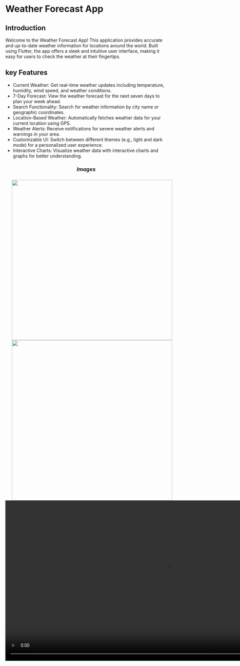 # Weather Forecast App

## Introduction
Welcome to the Weather Forecast App! This application provides accurate and up-to-date weather information for locations around the world. Built using Flutter, the app offers a sleek and intuitive user interface, making it easy for users to check the weather at their fingertips.

## key Features
* Current Weather: Get real-time weather updates including temperature, humidity, wind speed, and weather conditions.
* 7-Day Forecast: View the weather forecast for the next seven days to plan your week ahead.
* Search Functionality: Search for weather information by city name or geographic coordinates.
* Location-Based Weather: Automatically fetches weather data for your current location using GPS.
* Weather Alerts: Receive notifications for severe weather alerts and warnings in your area.
* Customizable UI: Switch between different themes (e.g., light and dark mode) for a personalized user experience.
* Interactive Charts: Visualize weather data with interactive charts and graphs for better understanding.


### 
<h3 align="center"><i>Images</i></h3>

###

<div align="center">
<img src="https://github.com/Meshva30/weather/assets/136339359/867f805f-3928-40c7-926f-474f9f7981b1" height=500px hspace=20>
<img src="https://github.com/Meshva30/weather/assets/136339359/6b34e142-faf9-47ad-b8a6-1dfbc310ee74" height=500px hspace=20>


</div>
<div align="center">
<video src= "https://github.com/Meshva30/weather/assets/136339359/90070bac-b2c7-4d15-a7c2-edf2ed059624" height=500px hspace=20>




###
<div align="center">
<a href="https://github.com/Meshva30/weather">-> 👉📚 See The Code 📚 👈<-</a>
</div>
